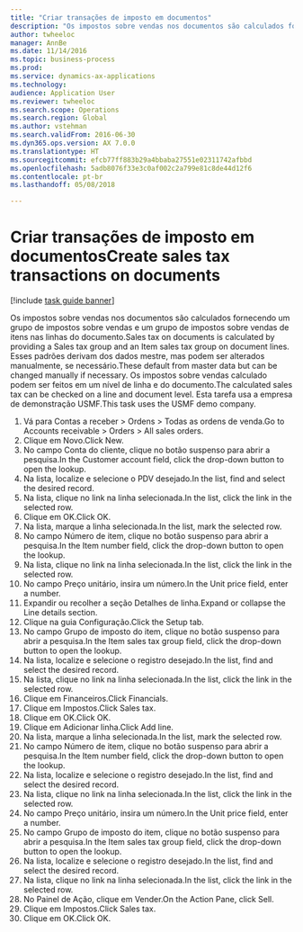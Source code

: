 ```yaml
--- 
title: "Criar transações de imposto em documentos"
description: "Os impostos sobre vendas nos documentos são calculados fornecendo um grupo de impostos sobre vendas e um grupo de impostos sobre vendas de itens nas linhas do documento."
author: twheeloc
manager: AnnBe
ms.date: 11/14/2016
ms.topic: business-process
ms.prod: 
ms.service: dynamics-ax-applications
ms.technology: 
audience: Application User
ms.reviewer: twheeloc
ms.search.scope: Operations
ms.search.region: Global
ms.author: vstehman
ms.search.validFrom: 2016-06-30
ms.dyn365.ops.version: AX 7.0.0
ms.translationtype: HT
ms.sourcegitcommit: efcb77ff883b29a4bbaba27551e02311742afbbd
ms.openlocfilehash: 5adb8076f33e3c0af002c2a799e81c8de44d12f6
ms.contentlocale: pt-br
ms.lasthandoff: 05/08/2018

---
```

# <a name="create-sales-tax-transactions-on-documents"></a><span data-ttu-id="c58fe-103">Criar transações de imposto em documentos</span><span class="sxs-lookup"><span data-stu-id="c58fe-103">Create sales tax transactions on documents</span></span>

[!include [task guide banner](../../includes/task-guide-banner.md)]

<span data-ttu-id="c58fe-104">Os impostos sobre vendas nos documentos são calculados fornecendo um grupo de impostos sobre vendas e um grupo de impostos sobre vendas de itens nas linhas do documento.</span><span class="sxs-lookup"><span data-stu-id="c58fe-104">Sales tax on documents is calculated by providing a Sales tax group and an Item sales tax group on document lines.</span></span> <span data-ttu-id="c58fe-105">Esses padrões derivam dos dados mestre, mas podem ser alterados manualmente, se necessário.</span><span class="sxs-lookup"><span data-stu-id="c58fe-105">These default from master data but can be changed manually if necessary.</span></span> <span data-ttu-id="c58fe-106">Os impostos sobre vendas calculado podem ser feitos em um nível de linha e do documento.</span><span class="sxs-lookup"><span data-stu-id="c58fe-106">The calculated sales tax can be checked on a line and document level.</span></span> <span data-ttu-id="c58fe-107">Esta tarefa usa a empresa de demonstração USMF.</span><span class="sxs-lookup"><span data-stu-id="c58fe-107">This task uses the USMF demo company.</span></span>

1. <span data-ttu-id="c58fe-108">Vá para Contas a receber > Ordens > Todas as ordens de venda.</span><span class="sxs-lookup"><span data-stu-id="c58fe-108">Go to Accounts receivable > Orders > All sales orders.</span></span>
2. <span data-ttu-id="c58fe-109">Clique em Novo.</span><span class="sxs-lookup"><span data-stu-id="c58fe-109">Click New.</span></span>
3. <span data-ttu-id="c58fe-110">No campo Conta do cliente, clique no botão suspenso para abrir a pesquisa.</span><span class="sxs-lookup"><span data-stu-id="c58fe-110">In the Customer account field, click the drop-down button to open the lookup.</span></span>
4. <span data-ttu-id="c58fe-111">Na lista, localize e selecione o PDV desejado.</span><span class="sxs-lookup"><span data-stu-id="c58fe-111">In the list, find and select the desired record.</span></span>
5. <span data-ttu-id="c58fe-112">Na lista, clique no link na linha selecionada.</span><span class="sxs-lookup"><span data-stu-id="c58fe-112">In the list, click the link in the selected row.</span></span>
6. <span data-ttu-id="c58fe-113">Clique em OK.</span><span class="sxs-lookup"><span data-stu-id="c58fe-113">Click OK.</span></span>
7. <span data-ttu-id="c58fe-114">Na lista, marque a linha selecionada.</span><span class="sxs-lookup"><span data-stu-id="c58fe-114">In the list, mark the selected row.</span></span>
8. <span data-ttu-id="c58fe-115">No campo Número de item, clique no botão suspenso para abrir a pesquisa.</span><span class="sxs-lookup"><span data-stu-id="c58fe-115">In the Item number field, click the drop-down button to open the lookup.</span></span>
9. <span data-ttu-id="c58fe-116">Na lista, clique no link na linha selecionada.</span><span class="sxs-lookup"><span data-stu-id="c58fe-116">In the list, click the link in the selected row.</span></span>
10. <span data-ttu-id="c58fe-117">No campo Preço unitário, insira um número.</span><span class="sxs-lookup"><span data-stu-id="c58fe-117">In the Unit price field, enter a number.</span></span>
11. <span data-ttu-id="c58fe-118">Expandir ou recolher a seção Detalhes de linha.</span><span class="sxs-lookup"><span data-stu-id="c58fe-118">Expand or collapse the Line details section.</span></span>
12. <span data-ttu-id="c58fe-119">Clique na guia Configuração.</span><span class="sxs-lookup"><span data-stu-id="c58fe-119">Click the Setup tab.</span></span>
13. <span data-ttu-id="c58fe-120">No campo Grupo de imposto do item, clique no botão suspenso para abrir a pesquisa.</span><span class="sxs-lookup"><span data-stu-id="c58fe-120">In the Item sales tax group field, click the drop-down button to open the lookup.</span></span>
14. <span data-ttu-id="c58fe-121">Na lista, localize e selecione o registro desejado.</span><span class="sxs-lookup"><span data-stu-id="c58fe-121">In the list, find and select the desired record.</span></span>
15. <span data-ttu-id="c58fe-122">Na lista, clique no link na linha selecionada.</span><span class="sxs-lookup"><span data-stu-id="c58fe-122">In the list, click the link in the selected row.</span></span>
16. <span data-ttu-id="c58fe-123">Clique em Financeiros.</span><span class="sxs-lookup"><span data-stu-id="c58fe-123">Click Financials.</span></span>
17. <span data-ttu-id="c58fe-124">Clique em Impostos.</span><span class="sxs-lookup"><span data-stu-id="c58fe-124">Click Sales tax.</span></span>
18. <span data-ttu-id="c58fe-125">Clique em OK.</span><span class="sxs-lookup"><span data-stu-id="c58fe-125">Click OK.</span></span>
19. <span data-ttu-id="c58fe-126">Clique em Adicionar linha.</span><span class="sxs-lookup"><span data-stu-id="c58fe-126">Click Add line.</span></span>
20. <span data-ttu-id="c58fe-127">Na lista, marque a linha selecionada.</span><span class="sxs-lookup"><span data-stu-id="c58fe-127">In the list, mark the selected row.</span></span>
21. <span data-ttu-id="c58fe-128">No campo Número de item, clique no botão suspenso para abrir a pesquisa.</span><span class="sxs-lookup"><span data-stu-id="c58fe-128">In the Item number field, click the drop-down button to open the lookup.</span></span>
22. <span data-ttu-id="c58fe-129">Na lista, localize e selecione o registro desejado.</span><span class="sxs-lookup"><span data-stu-id="c58fe-129">In the list, find and select the desired record.</span></span>
23. <span data-ttu-id="c58fe-130">Na lista, clique no link na linha selecionada.</span><span class="sxs-lookup"><span data-stu-id="c58fe-130">In the list, click the link in the selected row.</span></span>
24. <span data-ttu-id="c58fe-131">No campo Preço unitário, insira um número.</span><span class="sxs-lookup"><span data-stu-id="c58fe-131">In the Unit price field, enter a number.</span></span>
25. <span data-ttu-id="c58fe-132">No campo Grupo de imposto do item, clique no botão suspenso para abrir a pesquisa.</span><span class="sxs-lookup"><span data-stu-id="c58fe-132">In the Item sales tax group field, click the drop-down button to open the lookup.</span></span>
26. <span data-ttu-id="c58fe-133">Na lista, localize e selecione o registro desejado.</span><span class="sxs-lookup"><span data-stu-id="c58fe-133">In the list, find and select the desired record.</span></span>
27. <span data-ttu-id="c58fe-134">Na lista, clique no link na linha selecionada.</span><span class="sxs-lookup"><span data-stu-id="c58fe-134">In the list, click the link in the selected row.</span></span>
28. <span data-ttu-id="c58fe-135">No Painel de Ação, clique em Vender.</span><span class="sxs-lookup"><span data-stu-id="c58fe-135">On the Action Pane, click Sell.</span></span>
29. <span data-ttu-id="c58fe-136">Clique em Impostos.</span><span class="sxs-lookup"><span data-stu-id="c58fe-136">Click Sales tax.</span></span>
30. <span data-ttu-id="c58fe-137">Clique em OK.</span><span class="sxs-lookup"><span data-stu-id="c58fe-137">Click OK.</span></span>


